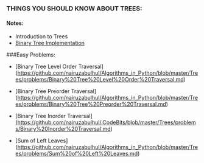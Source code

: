 ### THINGS YOU SHOULD KNOW ABOUT TREES:

#### Notes:

- Introduction to Trees
- [Binary Tree Implementation ](https://github.com/nairuzabulhul/.CodeBits/blob/master/Trees/problems/Binary%20Tree%20Implementation.md)



  
  
###Easy Problems:
  
- [Binary Tree Level Order Traversal] (https://github.com/nairuzabulhul/Algorithms_in_Python/blob/master/Trees/problems/Binary%20Tree%20Level%20Order%20Traversal.md) 
   
- [Binary Tree Preorder Traversal] (https://github.com/nairuzabulhul/Algorithms_in_Python/blob/master/Trees/problems/Binary%20Tree%20Preorder%20Traversal.md)
   
- [Binary Tree Inorder Traversal] (https://github.com/nairuzabulhul/.CodeBits/blob/master/Trees/problems/Binary%20Inorder%20Traversal.md)
   
- [Sum of Left Leaves] (https://github.com/nairuzabulhul/Algorithms_in_Python/blob/master/Trees/problems/Sum%20of%20Left%20Leaves.md)

  
  
